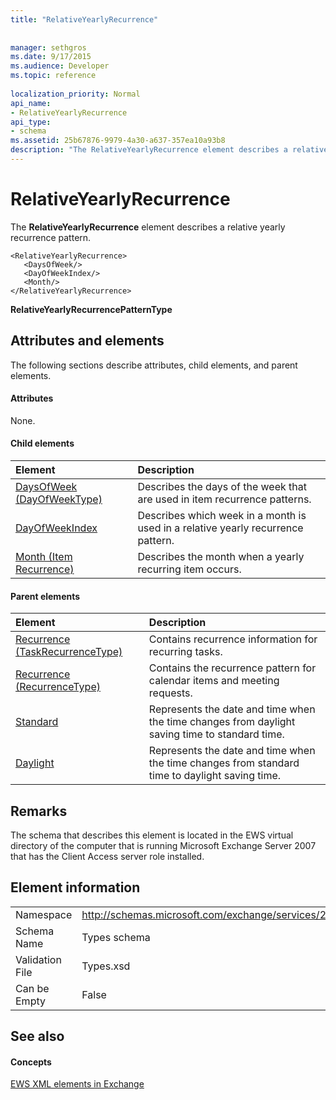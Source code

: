 ```yaml
---
title: "RelativeYearlyRecurrence"
 
 
manager: sethgros
ms.date: 9/17/2015
ms.audience: Developer
ms.topic: reference
 
localization_priority: Normal
api_name:
- RelativeYearlyRecurrence
api_type:
- schema
ms.assetid: 25b67876-9979-4a30-a637-357ea10a93b8
description: "The RelativeYearlyRecurrence element describes a relative yearly recurrence pattern."
---
```


# RelativeYearlyRecurrence

The **RelativeYearlyRecurrence** element describes a relative yearly recurrence pattern. 
  
```
<RelativeYearlyRecurrence>
   <DaysOfWeek/>
   <DayOfWeekIndex/>
   <Month/>
</RelativeYearlyRecurrence>
```

 **RelativeYearlyRecurrencePatternType**
## Attributes and elements

The following sections describe attributes, child elements, and parent elements.
  
#### Attributes

None.
  
#### Child elements

|**Element**|**Description**|
|:-----|:-----|
|[DaysOfWeek (DayOfWeekType)](daysofweek-dayofweektype.md) <br/> |Describes the days of the week that are used in item recurrence patterns.  <br/> |
|[DayOfWeekIndex](dayofweekindex.md) <br/> |Describes which week in a month is used in a relative yearly recurrence pattern.  <br/> |
|[Month (Item Recurrence)](month-item-recurrence.md) <br/> |Describes the month when a yearly recurring item occurs.  <br/> |
   
#### Parent elements

|**Element**|**Description**|
|:-----|:-----|
|[Recurrence (TaskRecurrenceType)](recurrence-taskrecurrencetype.md) <br/> |Contains recurrence information for recurring tasks.  <br/> |
|[Recurrence (RecurrenceType)](recurrence-recurrencetype.md) <br/> |Contains the recurrence pattern for calendar items and meeting requests.  <br/> |
|[Standard](standard.md) <br/> |Represents the date and time when the time changes from daylight saving time to standard time.  <br/> |
|[Daylight](daylight.md) <br/> |Represents the date and time when the time changes from standard time to daylight saving time.  <br/> |
   
## Remarks

The schema that describes this element is located in the EWS virtual directory of the computer that is running Microsoft Exchange Server 2007 that has the Client Access server role installed.
  
## Element information

|||
|:-----|:-----|
|Namespace  <br/> |http://schemas.microsoft.com/exchange/services/2006/types  <br/> |
|Schema Name  <br/> |Types schema  <br/> |
|Validation File  <br/> |Types.xsd  <br/> |
|Can be Empty  <br/> |False  <br/> |
   
## See also

#### Concepts

[EWS XML elements in Exchange](ews-xml-elements-in-exchange.md)

